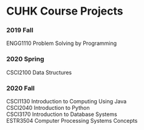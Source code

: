 # CUHK Course Projects

### 2019 Fall
ENGG1110  Problem Solving by Programming

### 2020 Spring
CSCI2100  Data Structures

### 2020 Fall
CSCI1130  Introduction to Computing Using Java  
CSCI2040  Introduction to Python  
CSCI3170  Introduction to Database Systems  
ESTR3504  Computer Processing Systems Concepts  
